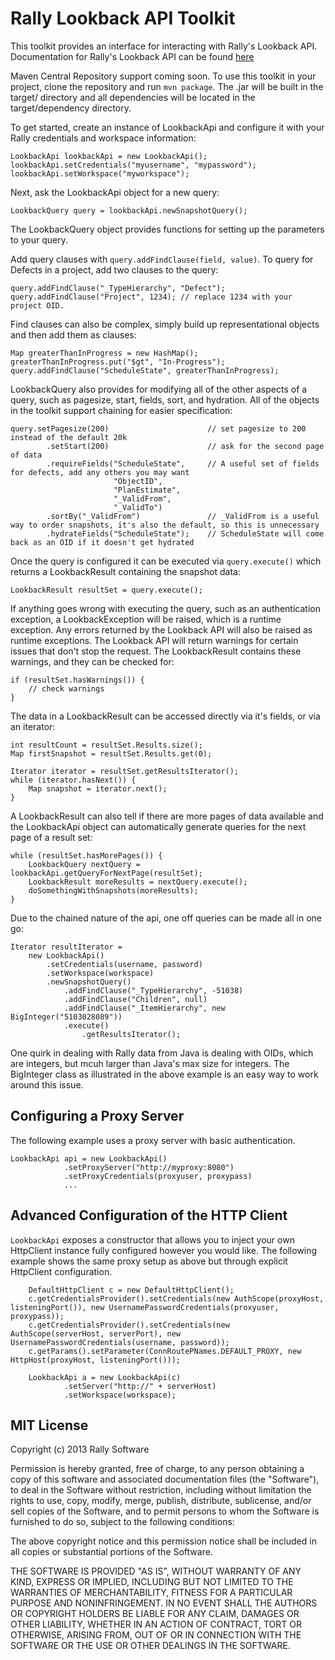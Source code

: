 # Rally Lookback API Toolkit #

This toolkit provides an interface for interacting with Rally's Lookback API. Documentation for Rally's Lookback API can be found [here](https://rally1.rallydev.com/analytics/doc)

Maven Central Repository support coming soon. To use this toolkit in your project, clone the repository and run ```mvn package```. The .jar will be built in the target/ directory and all dependencies will be located in the target/dependency directory.

To get started, create an instance of LookbackApi and configure it with your Rally credentials and workspace information:

    LookbackApi lookbackApi = new LookbackApi();
    lookbackApi.setCredentials("myusername", "mypassword");
    lookbackApi.setWorkspace("myworkspace");

Next, ask the LookbackApi object for a new query:

    LookbackQuery query = lookbackApi.newSnapshotQuery();

The LookbackQuery object provides functions for setting up the parameters to your query.

Add query clauses with `query.addFindClause(field, value)`. To query for Defects in a project, add two clauses to the query:

    query.addFindClause("_TypeHierarchy", "Defect");
    query.addFindClause("Project", 1234); // replace 1234 with your project OID.

Find clauses can also be complex, simply build up representational objects and then add them as clauses:

    Map greaterThanInProgress = new HashMap();
    greaterThanInProgress.put("$gt", "In-Progress");
    query.addFindClause("ScheduleState", greaterThanInProgress);

LookbackQuery also provides for modifying all of the other aspects of a query, such as pagesize, start, fields, sort, and hydration. All of the objects in the toolkit support chaining for easier specification:

    query.setPagesize(200)                      // set pagesize to 200 instead of the default 20k
            .setStart(200)                      // ask for the second page of data
            .requireFields("ScheduleState",     // A useful set of fields for defects, add any others you may want
                           "ObjectID",
                           "PlanEstimate",
                           "_ValidFrom",
                           "_ValidTo")
            .sortBy("_ValidFrom")               // _ValidFrom is a useful way to order snapshots, it's also the default, so this is unnecessary
            .hydrateFields("ScheduleState");    // ScheduleState will come back as an OID if it doesn't get hydrated



Once the query is configured it can be executed via `query.execute()` which returns a LookbackResult containing the snapshot data:

    LookbackResult resultSet = query.execute();

If anything goes wrong with executing the query, such as an authentication exception, a LookbackException will be raised, which is a runtime exception. Any errors returned by the Lookback API will also be raised as runtime exceptions. The Lookback API will return warnings for certain issues that don't stop the request. The LookbackResult contains these warnings, and they can be checked for:

    if (resultSet.hasWarnings()) {
        // check warnings
    }

The data in a LookbackResult can be accessed directly via it's fields, or via an iterator:

    int resultCount = resultSet.Results.size();
    Map firstSnapshot = resultSet.Results.get(0);

    Iterator iterator = resultSet.getResultsIterator();
    while (iterator.hasNext()) {
        Map snapshot = iterator.next();
    }

A LookbackResult can also tell if there are more pages of data available and the LookbackApi object can automatically generate queries for the next page of a result set:

    while (resultSet.hasMorePages()) {
        LookbackQuery nextQuery = lookbackApi.getQueryForNextPage(resultSet);
        LookbackResult moreResults = nextQuery.execute();
        doSomethingWithSnapshots(moreResults);
    }

Due to the chained nature of the api, one off queries can be made all in one go:

    Iterator resultIterator =
        new LookbackApi()
            .setCredentials(username, password)
            .setWorkspace(workspace)
            .newSnapshotQuery()
                .addFindClause("_TypeHierarchy", -51038)
                .addFindClause("Children", null)
                .addFindClause("_ItemHierarchy", new BigInteger("5103028089"))
                .execute()
                    .getResultsIterator();

One quirk in dealing with Rally data from Java is dealing with OIDs, which are integers, but mcuh larger than Java's max size for integers. The BigInteger class as illustrated in the above example is an easy way to work around this issue.

## Configuring a Proxy Server ##

The following example uses a proxy server with basic authentication.

    LookbackApi api = new LookbackApi()
                .setProxyServer("http://myproxy:8080")
                .setProxyCredentials(proxyuser, proxypass)
                ...

## Advanced Configuration of the HTTP Client ##

```LookbackApi``` exposes a constructor that allows you to inject your own HttpClient instance fully configured however you would like.  The following example shows the same proxy setup as above but through explicit HttpClient configuration.

        DefaultHttpClient c = new DefaultHttpClient();
        c.getCredentialsProvider().setCredentials(new AuthScope(proxyHost, listeningPort()), new UsernamePasswordCredentials(proxyuser, proxypass));
        c.getCredentialsProvider().setCredentials(new AuthScope(serverHost, serverPort), new UsernamePasswordCredentials(username, password));
        c.getParams().setParameter(ConnRoutePNames.DEFAULT_PROXY, new HttpHost(proxyHost, listeningPort()));

        LookbackApi a = new LookbackApi(c)
                .setServer("http://" + serverHost)
                .setWorkspace(workspace);


## MIT License ##

Copyright (c) 2013 Rally Software

Permission is hereby granted, free of charge, to any person obtaining a copy of this software and associated
documentation files (the "Software"), to deal in the Software without restriction, including without limitation
the rights to use, copy, modify, merge, publish, distribute, sublicense, and/or sell copies of the Software, and
to permit persons to whom the Software is furnished to do so, subject to the following conditions:

The above copyright notice and this permission notice shall be included in all copies or substantial portions of the Software.

THE SOFTWARE IS PROVIDED "AS IS", WITHOUT WARRANTY OF ANY KIND, EXPRESS OR IMPLIED, INCLUDING BUT NOT LIMITED
TO THE WARRANTIES OF MERCHANTABILITY, FITNESS FOR A PARTICULAR PURPOSE AND NONINFRINGEMENT. IN NO EVENT SHALL
THE AUTHORS OR COPYRIGHT HOLDERS BE LIABLE FOR ANY CLAIM, DAMAGES OR OTHER LIABILITY, WHETHER IN AN ACTION OF
CONTRACT, TORT OR OTHERWISE, ARISING FROM, OUT OF OR IN CONNECTION WITH THE SOFTWARE OR THE USE OR OTHER DEALINGS
IN THE SOFTWARE.
